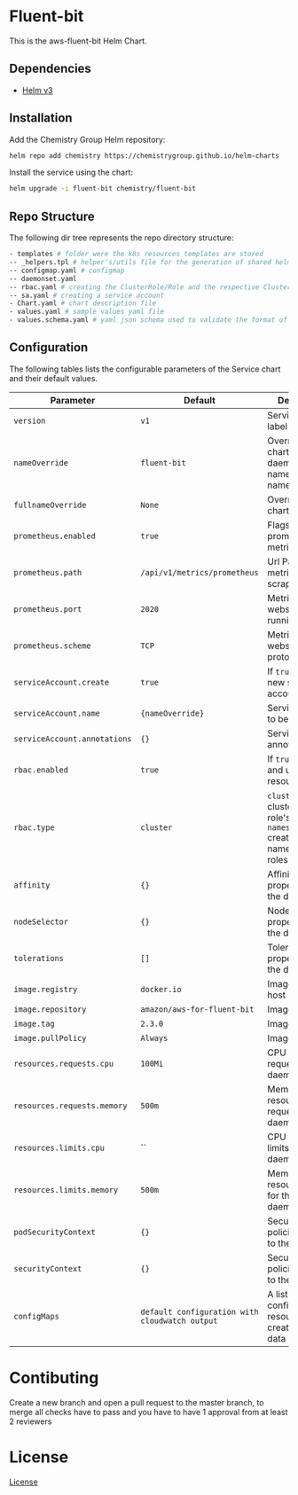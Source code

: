 # Fluent-bit

This is the aws-fluent-bit Helm Chart.

## Dependencies

- [Helm v3](https://helm.sh/docs/intro/quickstart/#install-helm)

## Installation

Add the Chemistry Group Helm repository:

```bash
helm repo add chemistry https://chemistrygroup.github.io/helm-charts
```

Install the service using the chart:

```bash
helm upgrade -i fluent-bit chemistry/fluent-bit
```

## Repo Structure

The following dir tree represents the repo directory structure:

```bash
- templates # folder were the k8s resources templates are stored
-- _helpers.tpl # helper's/utils file for the generation of shared helm values
-- configmap.yaml # configmap
-- daemonset.yaml
-- rbac.yaml # creating the ClusterRole/Role and the respective ClusterRoleBinding/RoleBinding
-- sa.yaml # creating a service account
- Chart.yaml # chart description file
- values.yaml # sample values yaml file
- values.schema.yaml # yaml json schema used to validate the format of values.yaml
```


## Configuration

The following tables lists the configurable parameters of the Service
chart and their default values.

| Parameter                                         | Default                                                                       | Description
| ------------------------------------------------- | ----------------------------------------------------------------------------- | ---
| `version`                                         | `v1`                                                                          | Service Version label
| `nameOverride`                                    | `fluent-bit`                                                                        | Override default chart name ( daemonset name, service name .. )
| `fullnameOverride`                                | `None`                                                                        | Override default chart full name
| `prometheus.enabled`                              | `true`                                                                        | Flags pod for prometheus metric scrapping
| `prometheus.path`                                 | `/api/v1/metrics/prometheus`                                                                    | Url Path for metrics scrapping
| `prometheus.port`                                 | `2020`                                                                        | Metrics webserver running port
| `prometheus.scheme`                               | `TCP`                                                                        | Metrics webserver protocol/scheme
| `serviceAccount.create`                           | `true`                                                                        | If `true`, create a new service account
| `serviceAccount.name`                             | `{nameOverride}`                                                              | Service account to be used
| `serviceAccount.annotations`                      | `{}`                                                                          | Service account annotations
| `rbac.enabled`                                    | `true`                                                                        | If `true`, create and use RBAC resources
| `rbac.type`                                       | `cluster`                                                                     | `cluster` creates cluster level role's , `namespace` create's namespace level roles
| `affinity`                                        | `{}`                                                                          | Affinity properties for the daemonset
| `nodeSelector`                                    | `{}`                                                                          | Node Selector properties for the daemonset
| `tolerations`                                     | `[]`                                                                          | Tolerations properties for the daemonset
| `image.registry`                                  | `docker.io`                                                                      | Image repository host url
| `image.repository`                                | `amazon/aws-for-fluent-bit`                                      | Image repository
| `image.tag`                                       | `2.3.0`                                                                      | Image tag
| `image.pullPolicy`                                | `Always`                                                                | Image pull policy
`resources.requests.cpu`                            | `100Mi`                                                                        | CPU resource requests for the daemonset
| `resources.requests.memory`                       | `500m`                                                                       | Memory resource requests for the daemonset
| `resources.limits.cpu`                            | ``                                                                        | CPU resource limits for the daemonset
| `resources.limits.memory`                         | `500m`                                                                      | Memory resource limits for the daemonset
| `podSecurityContext`                              | `{}`                                                                          | Security context policies to add to the pod
| `securityContext`                                 | `{}`                                                                          | Security context policies to add to the container
| `configMaps`                                      | `default configuration with cloudwatch output`                                                                          | A list of configmap resources to create and their data

# Contibuting

Create a new branch and open a pull request to the master branch, to merge all checks have to pass and you have to have 1 approval from at least 2 reviewers

# License

[License](LICENSE.md)